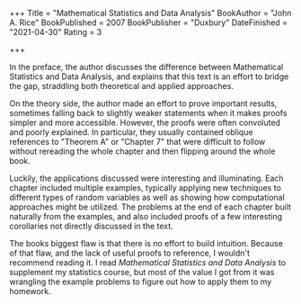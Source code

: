 +++
Title = "Mathematical Statistics and Data Analysis"
BookAuthor = "John A. Rice"
BookPublished = 2007
BookPublisher = "Duxbury"
DateFinished = "2021-04-30"
Rating = 3

+++

In the preface, the author discusses the difference between Mathematical Statistics and Data Analysis, and explains that this text is an effort to bridge the gap, straddling both theoretical and applied approaches.

On the theory side, the author made an effort to prove important results, sometimes falling back to slightly weaker statements when it makes proofs simpler and more accessible.
However, the proofs were often convoluted and poorly explained.
In particular, they usually contained oblique references to "Theorem A" or "Chapter 7" that were difficult to follow without rereading the whole chapter and then flipping around the whole book.

Luckily, the applications discussed were interesting and illuminating.
Each chapter included multiple examples, typically applying new techniques to different types of random variables as well as showing how computational approaches might be utilized.
The problems at the end of each chapter built naturally from the examples, and also included proofs of a few interesting corollaries not directly discussed in the text.

The books biggest flaw is that there is no effort to build intuition.
Because of that flaw, and the lack of useful proofs to reference, I wouldn't recommend reading it.
I read *Mathematical Statistics and Data Analysis* to supplement my statistics course, but most of the value I got from it was wrangling the example problems to figure out how to apply them to my homework.
